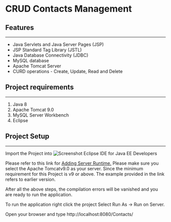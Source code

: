 # CRUD Contacts Management
 
## Features
------------
+ Java Servlets and Java Server Pages (JSP)
+ JSP Standard Tag Library (JSTL)
+ Java Database Connectivity (JDBC)
+ MySQL database
+ Apache Tomcat Server
+ CURD operations - Create, Update, Read and Delete

## Project requirements
------------
1. Java 8
2. Apache Tomcat 9.0
3. MySQL Server Workbench
4. Eclipse

## Project Setup
--------
Import the Project into 
![Screenshot](https://www.eclipse.org/downloads/images/javaee.png) Eclipse IDE for Java EE Developers

Please refer to this link for [Adding Server Runtime.](https://www.codejava.net/servers/tomcat/how-to-add-tomcat-server-in-eclipse-ide) Please make sure you select the Apache Tomcatv9.0 as your server. Since the minimum requirement for this Project is v9 or above. The example provided in the link refers to earlier version.

After all the above steps, the compilation errors will be vanished and you are ready to run the application.

To run the application right click the project Select Run As -> Run on Server.

Open your browser and type http://localhost:8080/Contacts/


